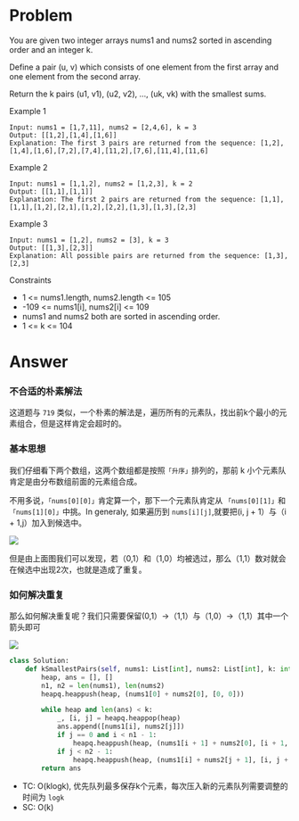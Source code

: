 # Problem
You are given two integer arrays nums1 and nums2 sorted in ascending order and an integer k.

Define a pair (u, v) which consists of one element from the first array and one element from the second array.

Return the k pairs (u1, v1), (u2, v2), ..., (uk, vk) with the smallest sums.

Example 1
```
Input: nums1 = [1,7,11], nums2 = [2,4,6], k = 3
Output: [[1,2],[1,4],[1,6]]
Explanation: The first 3 pairs are returned from the sequence: [1,2],[1,4],[1,6],[7,2],[7,4],[11,2],[7,6],[11,4],[11,6]
```

Example 2
```
Input: nums1 = [1,1,2], nums2 = [1,2,3], k = 2
Output: [[1,1],[1,1]]
Explanation: The first 2 pairs are returned from the sequence: [1,1],[1,1],[1,2],[2,1],[1,2],[2,2],[1,3],[1,3],[2,3]
```

Example 3
```
Input: nums1 = [1,2], nums2 = [3], k = 3
Output: [[1,3],[2,3]]
Explanation: All possible pairs are returned from the sequence: [1,3],[2,3]
```

Constraints
- 1 <= nums1.length, nums2.length <= 105
- -109 <= nums1[i], nums2[i] <= 109
- nums1 and nums2 both are sorted in ascending order.
- 1 <= k <= 104

# Answer
### 不合适的朴素解法
这道题与 `719` 类似，一个朴素的解法是，遍历所有的元素队，找出前k个最小的元素组合，但是这样肯定会超时的。

### 基本思想
我们仔细看下两个数组，这两个数组都是按照`「升序」`排列的，那前 k 小个元素队肯定是由分布数组前面的元素组合成。

不用多说，`「nums[0][0]」`肯定算一个，那下一个元素队肯定从 `「nums[0][1]」`和`「nums[1][0]」`中挑。In generaly, 如果遍历到 `nums[i][j]`,就要把(i, j + 1）与（i + 1,j）加入到候选中。

![](https://pic.leetcode-cn.com/1642133430-NIIiwX-%E5%AD%A6%E7%94%9F%E7%99%BB%E5%BD%95%E7%94%A8%E4%BE%8B%E5%9B%BE%20(10).png)

但是由上面图我们可以发现，若（0,1）和（1,0）均被选过，那么（1,1）数对就会在候选中出现2次，也就是造成了重复。

### 如何解决重复
那么如何解决重复呢？我们只需要保留(0,1）->（1,1）与（1,0）->（1,1）其中一个箭头即可

![](https://pic.leetcode-cn.com/1642134228-zyNpBD-image.png)
```python
class Solution:
    def kSmallestPairs(self, nums1: List[int], nums2: List[int], k: int) -> List[List[int]]:
        heap, ans = [], []
        n1, n2 = len(nums1), len(nums2)
        heapq.heappush(heap, (nums1[0] + nums2[0], [0, 0]))

        while heap and len(ans) < k:
            _, [i, j] = heapq.heappop(heap)
            ans.append([nums1[i], nums2[j]])
            if j == 0 and i < n1 - 1:
                heapq.heappush(heap, (nums1[i + 1] + nums2[0], [i + 1, 0]))
            if j < n2 - 1:
                heapq.heappush(heap, (nums1[i] + nums2[j + 1], [i, j + 1]))
        return ans
```
- TC: O(klogk), 优先队列最多保存k个元素，每次压入新的元素队列需要调整的时间为 `logk`
- SC: O(k)